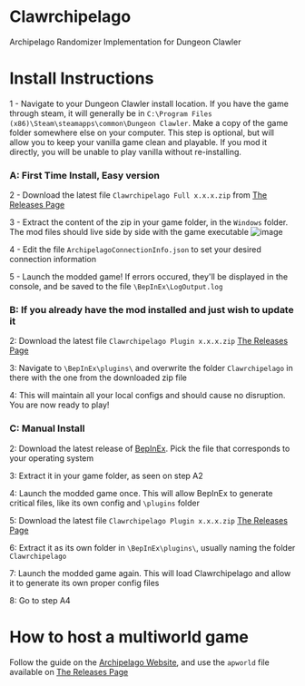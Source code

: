 # Clawrchipelago
Archipelago Randomizer Implementation for Dungeon Clawler

# Install Instructions

1 - Navigate to your Dungeon Clawler install location. If you have the game through steam, it will generally be in `C:\Program Files (x86)\Steam\steamapps\common\Dungeon Clawler`. Make a copy of the game folder somewhere else on your computer. This step is optional, but will allow you to keep your vanilla game clean and playable. If you mod it directly, you will be unable to play vanilla without re-installing.

### A: First Time Install, Easy version

2 - Download the latest file `Clawrchipelago Full x.x.x.zip` from [The Releases Page](https://github.com/agilbert1412/Clawrchipelago/releases)

3 - Extract the content of the zip in your game folder, in the `Windows` folder. The mod files should live side by side with the game executable
![image](https://i.imgur.com/kAnCuNv.png)

4 - Edit the file `ArchipelagoConnectionInfo.json` to set your desired connection information

5 - Launch the modded game! If errors occured, they'll be displayed in the console, and be saved to the file `\BepInEx\LogOutput.log`

### B: If you already have the mod installed and just wish to update it

2: Download the latest file `Clawrchipelago Plugin x.x.x.zip` [The Releases Page](https://github.com/agilbert1412/Clawrchipelago/releases)

3: Navigate to `\BepInEx\plugins\` and overwrite the folder `Clawrchipelago` in there with the one from the downloaded zip file

4: This will maintain all your local configs and should cause no disruption. You are now ready to play!

### C: Manual Install

2: Download the latest release of [BepInEx](https://github.com/BepInEx/BepInEx/releases/latest). Pick the file that corresponds to your operating system

3: Extract it in your game folder, as seen on step A2

4: Launch the modded game once. This will allow BepInEx to generate critical files, like its own config and `\plugins` folder

5: Download the latest file `Clawrchipelago Plugin x.x.x.zip` [The Releases Page](https://github.com/agilbert1412/Clawrchipelago/releases)

6: Extract it as its own folder in `\BepInEx\plugins\`, usually naming the folder `Clawrchipelago`

7: Launch the modded game again. This will load Clawrchipelago and allow it to generate its own proper config files

8: Go to step A4
	
# How to host a multiworld game

Follow the guide on the [Archipelago Website](https://archipelago.gg/tutorial/Archipelago/setup/en), and use the `apworld` file available on [The Releases Page](https://github.com/agilbert1412/Clawrchipelago/releases)
